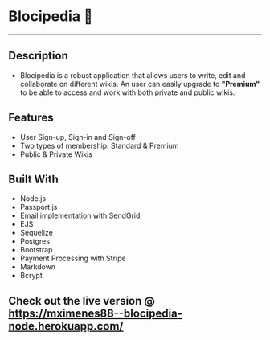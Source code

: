 # Blocipedia :rocket:
 
<hr>


## Description
 * Blocipedia is a robust application that allows users to write, edit and collaborate on different wikis. An user can easily upgrade to **"Premium"** to be able to access and work with  both private and public wikis. 

## Features
 * User Sign-up, Sign-in and Sign-off
 * Two types of membership: Standard & Premium
 * Public & Private Wikis 

## Built With

* Node.js
* Passport.js
* Email implementation with SendGrid
* EJS
* Sequelize
* Postgres
* Bootstrap
* Payment Processing with Stripe
* Markdown 
* Bcrypt 


## Check out the live version @ https://mximenes88--blocipedia-node.herokuapp.com/

